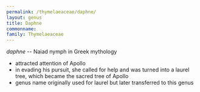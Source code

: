 ```yaml
---
permalink: /thymelaeaceae/daphne/
layout: genus
title: Daphne
commonname:
family: Thymelaeaceae
---
```


*daphne* -- Naiad nymph in Greek mythology
  - attracted attention of Apollo
  - in evading his pursuit, she called for help and was turned into a laurel tree, which became the sacred tree of Apollo
  - genus name originally used for laurel but later transferred to this genus
